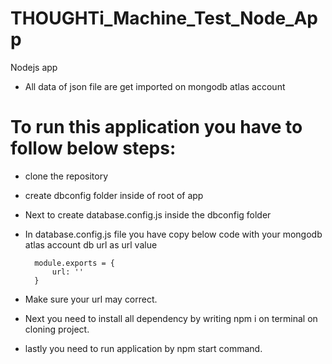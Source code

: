 # THOUGHTi_Machine_Test_Node_App

Nodejs app

- All data of json file are get imported on mongodb atlas account

# To run this application you have to follow below steps:

- clone the repository
- create dbconfig folder inside of root of app
- Next to create database.config.js inside the dbconfig folder
- In database.config.js file you have copy below code with your mongodb atlas account db url as url value

        module.exports = {
            url: ''
        }

- Make sure your url may correct.
- Next you need to install all dependency by writing npm i on terminal on cloning project.
- lastly you need to run application by npm start command.
